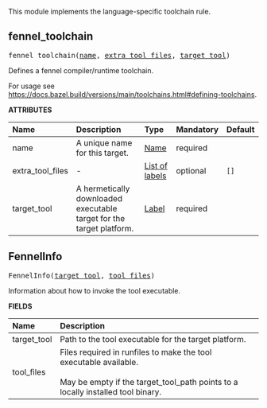 <!-- Generated with Stardoc: http://skydoc.bazel.build -->

This module implements the language-specific toolchain rule.

<a id="fennel_toolchain"></a>

## fennel_toolchain

<pre>
fennel_toolchain(<a href="#fennel_toolchain-name">name</a>, <a href="#fennel_toolchain-extra_tool_files">extra_tool_files</a>, <a href="#fennel_toolchain-target_tool">target_tool</a>)
</pre>

Defines a fennel compiler/runtime toolchain.

For usage see https://docs.bazel.build/versions/main/toolchains.html#defining-toolchains.

**ATTRIBUTES**


| Name  | Description | Type | Mandatory | Default |
| :------------- | :------------- | :------------- | :------------- | :------------- |
| <a id="fennel_toolchain-name"></a>name |  A unique name for this target.   | <a href="https://bazel.build/concepts/labels#target-names">Name</a> | required |  |
| <a id="fennel_toolchain-extra_tool_files"></a>extra_tool_files |  -   | <a href="https://bazel.build/concepts/labels">List of labels</a> | optional |  `[]`  |
| <a id="fennel_toolchain-target_tool"></a>target_tool |  A hermetically downloaded executable target for the target platform.   | <a href="https://bazel.build/concepts/labels">Label</a> | required |  |


<a id="FennelInfo"></a>

## FennelInfo

<pre>
FennelInfo(<a href="#FennelInfo-target_tool">target_tool</a>, <a href="#FennelInfo-tool_files">tool_files</a>)
</pre>

Information about how to invoke the tool executable.

**FIELDS**


| Name  | Description |
| :------------- | :------------- |
| <a id="FennelInfo-target_tool"></a>target_tool |  Path to the tool executable for the target platform.    |
| <a id="FennelInfo-tool_files"></a>tool_files |  Files required in runfiles to make the tool executable available.<br><br>May be empty if the target_tool_path points to a locally installed tool binary.    |


